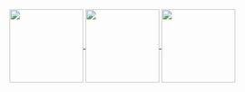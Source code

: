 <div>
  <a href="https://akileshjayakumar.com">
    <img align="center" height="130em" src="https://github-readme-stats.vercel.app/api?username=akileshjayakumar&theme=github_dark&hide_border=false&count_private=true&hide_title=true&show_icons=true&hide=stars&card_width=1000" />
  </a>
  <a href="https://akileshjayakumar.com">
    <img align="center" height="130em" src="https://github-readme-stats.vercel.app/api/top-langs/?username=akileshjayakumar&theme=github_dark&hide_border=false&count_private=true&hide_title=true&layout=compact&langs_count=100&card_width=1000"" />
  </a>
  <a href="https://akileshjayakumar.com">
    <img align="center" height="130em" src="https://github-readme-streak-stats.herokuapp.com?user=akileshjayakumar&theme=github_dark&hide_border=false&mode=weekly&card_width=1000" />
  </a>
</div>
